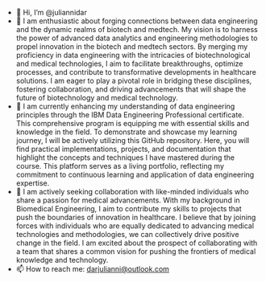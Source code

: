 - 👋 Hi, I’m @juliannidar
- 👀 I am enthusiastic about forging connections between data engineering and the dynamic realms of biotech and medtech. My vision is to harness the power of advanced data analytics and engineering methodologies to propel innovation in the biotech and medtech sectors. By merging my proficiency in data engineering with the intricacies of biotechnological and medical technologies, I aim to facilitate breakthroughs, optimize processes, and contribute to transformative developments in healthcare solutions. I am eager to play a pivotal role in bridging these disciplines, fostering collaboration, and driving advancements that will shape the future of biotechnology and medical technology.
- 🌱 I am currently enhancing my understanding of data engineering principles through the IBM Data Engineering Professional certificate. This comprehensive program is equipping me with essential skills and knowledge in the field. To demonstrate and showcase my learning journey, I will be actively utilizing this GitHub repository. Here, you will find practical implementations, projects, and documentation that highlight the concepts and techniques I have mastered during the course. This platform serves as a living portfolio, reflecting my commitment to continuous learning and application of data engineering expertise.
- 💞️ I am actively seeking collaboration with like-minded individuals who share a passion for medical advancements. With my background in Biomedical Engineering, I aim to contribute my skills to projects that push the boundaries of innovation in healthcare. I believe that by joining forces with individuals who are equally dedicated to advancing medical technologies and methodologies, we can collectively drive positive change in the field. I am excited about the prospect of collaborating with a team that shares a common vision for pushing the frontiers of medical knowledge and technology.
- 📫 How to reach me: darjulianni@outlook.com

<!---
juliannidar/juliannidar is a ✨ special ✨ repository because its `README.md` (this file) appears on your GitHub profile.
You can click the Preview link to take a look at your changes.
--->
